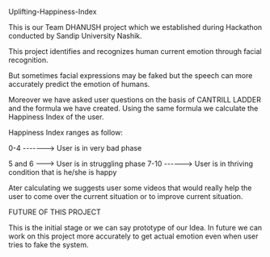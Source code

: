 Uplifting-Happiness-Index


This is our Team DHANUSH project which we established during Hackathon conducted by Sandip University Nashik.

This project identifies and recognizes human current emotion through facial recognition.

But sometimes facial expressions may be faked but the speech can more accurately predict the emotion of humans.

Moreover we have asked user questions on the basis of CANTRILL LADDER and the formula we have created. 
Using the same formula we calculate the Happiness Index of the user.


Happiness Index ranges as follow:

0-4 -------> User is in very bad phase 

5 and 6 ---> User is in struggling phase
7-10 ------> User is in thriving condition that is he/she is happy


Ater calculating we suggests user some videos that would really help the user to come over the current situation or to improve current situation.


FUTURE OF THIS PROJECT

This is the initial stage or we can say prototype of our Idea. In future we can work on this project more accurately to get actual emotion 
even when user tries to fake the system.
